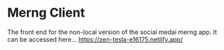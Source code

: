 # Merng Client

The front end for the non-local version of the social medai merng app.
It can be accessed here...
https://zen-tesla-e16175.netlify.app/
